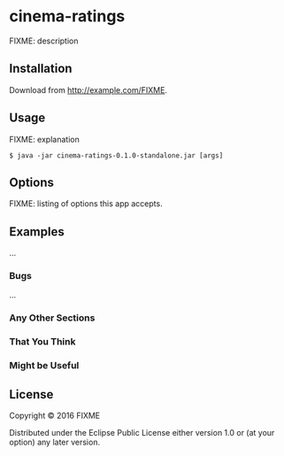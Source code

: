 # cinema-ratings

FIXME: description

## Installation

Download from http://example.com/FIXME.

## Usage

FIXME: explanation

    $ java -jar cinema-ratings-0.1.0-standalone.jar [args]

## Options

FIXME: listing of options this app accepts.

## Examples

...

### Bugs

...

### Any Other Sections
### That You Think
### Might be Useful

## License

Copyright © 2016 FIXME

Distributed under the Eclipse Public License either version 1.0 or (at
your option) any later version.
